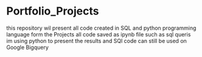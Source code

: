 # Portfolio_Projects
this repository wil present all code created in SQL and python programming language form the Projects
all code saved as ipynb file such as sql queris im using python to present the results and SQl code can still be used on Google Bigquery